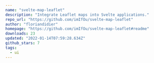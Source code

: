 ```yaml
---
name: "svelte-map-leaflet"
description: "Integrate Leaflet maps into Svelte applications."
repo_url: "https://github.com/imIfOu/svelte-map-leaflet"
author: "floriandidier"
homepage: "https://github.com/imIfOu/svelte-map-leaflet#readme"
downloads: 23
updated: "2022-01-14T07:59:28.634Z"
github_stars: 7
tags: 
  - ui
---
```

